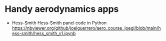 # Handy aerodynamics apps

* Hess-Smith
Hess-Smith panel code in Python
https://nbviewer.org/github/joelguerrero/aero_course_joegi/blob/main/hess-smith/hess_smith_v1.ipynb
